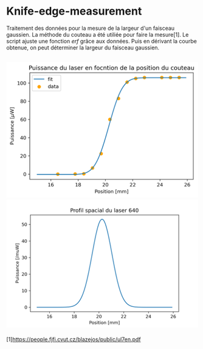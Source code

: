 # Knife-edge-measurement
Traitement des données pour la mesure de la largeur d'un faisceau gaussien. La méthode du couteau a été utiliée pour faire la mesure[1]. Le script ajuste une fonction *erf* grâce aux données. Puis en dérivant la courbe obtenue, on peut déterminer la largeur du faisceau gaussien.

![fig1](Mesure.png)
![fig2](profil.png)
---
[1]https://people.fjfi.cvut.cz/blazejos/public/ul7en.pdf
